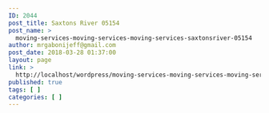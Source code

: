```yaml
---
ID: 2044
post_title: Saxtons River 05154
post_name: >
  moving-services-moving-services-moving-services-saxtonsriver-05154
author: mrgabonijeff@gmail.com
post_date: 2018-03-28 01:37:00
layout: page
link: >
  http://localhost/wordpress/moving-services-moving-services-moving-services-saxtonsriver-05154/
published: true
tags: [ ]
categories: [ ]
---
```

